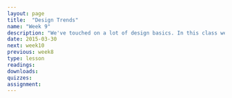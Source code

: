 ```yaml
---
layout: page
title:  "Design Trends"
name: "Week 9"
description: "We've touched on a lot of design basics. In this class we'll look at more advanced approaches for understanding proper design theory, specifically how it influences storytelling."
date: 2015-03-30
next: week10
previous: week8
type: lesson
readings: 
downloads: 
quizzes: 
assignment: 
---
```


